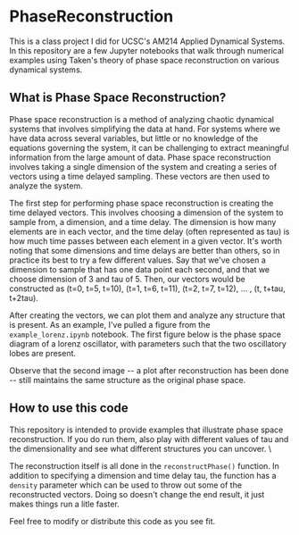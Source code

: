 # PhaseReconstruction
This is a class project I did for UCSC's AM214 Applied Dynamical Systems. In this repository are a few Jupyter notebooks that walk through numerical examples using Taken's theory of phase space reconstruction on various dynamical systems. 

## What is Phase Space Reconstruction?
Phase space reconstruction is a method of analyzing chaotic dynamical systems that involves simplifying the data at hand. For systems where we have data across several variables, but little or no knowledge of the equations governing the system, it can be challenging to extract meaningful information from the large amount of data. Phase space reconstruction involves taking a single dimension of the system and creating a series of vectors using a time delayed sampling. These vectors are then used to analyze the system. 

The first step for performing phase space reconstruction is creating the time delayed vectors. This involves choosing a dimension of the system to sample from, a dimension, and a time delay. The dimension is how many elements are in each vector, and the time delay (often represented as tau) is how much time passes between each element in a given vector. It's worth noting that some dimensions and time delays are better than others, so in practice its best to try a few different values. Say that we've chosen a dimension to sample that has one data point each second, and that we choose dimension of 3 and tau of 5. Then, our vectors would be constructed as (t=0, t=5, t=10), (t=1, t=6, t=11), (t=2, t=7, t=12), ... , (t, t+tau, t+2tau). 

After creating the vectors, we can plot them and analyze any structure that is present. As an example, I've pulled a figure from the `example_lorenz.ipynb` notebook. The first figure below is the phase space diagram of a lorenz oscillator, with parameters such that the two oscillatory lobes are present. 

Observe that the second image -- a plot after reconstruction has been done -- still maintains the same structure as the original phase space. 

## How to use this code
This repository is intended to provide examples that illustrate phase space reconstruction. If you do run them, also play with different values of tau and the dimensionality and see what different structures you can uncover. \

The reconstruction itself is all done in the `reconstructPhase()` function. In addition to specifying a dimension and time delay tau, the function has a `density` parameter which can be used to throw out some of the reconstructed vectors. Doing so doesn't change the end result, it just makes things run a litle faster. 

Feel free to modify or distribute this code as you see fit. 

